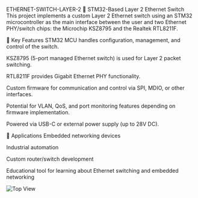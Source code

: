 ETHERNET-SWITCH-LAYER-2
🧠 STM32-Based Layer 2 Ethernet Switch
This project implements a custom Layer 2 Ethernet switch using an STM32 microcontroller as the main interface between the user and two Ethernet PHY/switch chips: the Microchip KSZ8795 and the Realtek RTL8211F.

🔧 Key Features
STM32 MCU handles configuration, management, and control of the switch.

KSZ8795 (5-port managed Ethernet switch) is used for Layer 2 packet switching.

RTL8211F provides Gigabit Ethernet PHY functionality.

Custom firmware for communication and control via SPI, MDIO, or other interfaces.

Potential for VLAN, QoS, and port monitoring features depending on firmware implementation.

Powered via USB-C or external power supply (up to 28V DC).

🚀 Applications
Embedded networking devices

Industrial automation

Custom router/switch development

Educational tool for learning about Ethernet switching and embedded networking

![Top View](https://github.com/user-attachments/assets/e40fa168-439b-4011-bbd7-5ecb07f94f53)
